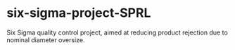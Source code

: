 # six-sigma-project-SPRL
Six Sigma quality control project, aimed at reducing product rejection due to nominal diameter oversize.
